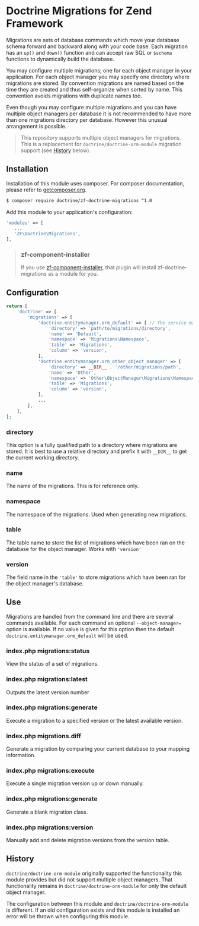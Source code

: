 Doctrine Migrations for Zend Framework
======================================

Migrations are sets of database commands which move your database schema forward and backward along with your
code base.  Each migration has an `up()` and `down()` function and can accept raw SQL or `$schema` functions
to dynamically build the database.

You may configure multiple migrations; one for each object manager in your application.  For each object
manager you may specify one directory where migrations are stored.  By convention migrations are named
based on the time they are created and thus self-organize when sorted by name.  This convention avoids
migrations with duplicate names too.

Even though you may configure multiple migrations and you can have multiple object managers per database
it is not recommended to have more than one migrations directory per database.  However this unusual arrangement
is possible.

> This repository supports multiple object managers for migrations.
> This is a replacement for `doctrine/doctrine-orm-module` migration support (see [History](History) below).


Installation
------------

Installation of this module uses composer. For composer documentation, please refer to
[getcomposer.org](http://getcomposer.org/).

```sh
$ composer require doctrine/zf-doctrine-migrations ^1.0
```

Add this module to your application's configuration:

```php
'modules' => [
   ...
   'ZF\Doctrine\Migrations',
],
```

> ### zf-component-installer
>
> If you use [zf-component-installer](https://github.com/zendframework/zf-component-installer),
> that plugin will install zf-doctrine-migrations as a module for you.


Configuration
-------------

```php
return [
    'doctrine' => [
        'migrations' => [
            'doctrine.entitymanager.orm_default' => [ // The service manager alias for the database
                'directory' => 'path/to/migrations/directory',
                'name' => 'Default',
                'namespace' => 'Migrations\Namespace',
                'table' => 'Migrations',
                'column' => 'version',
            ],
            'doctrine.entitymanager.orm_other_object_manager' => [
                'directory' => __DIR__ . '/other/migrations/path',
                'name' => 'Other',
                'namespace' => 'Other\ObjectManager\Migrations\Namespace',
                'table' => 'Migrations',
                'column' => 'version',
            ],
            ...
        ],
    ],
];
```

### directory
This option is a fully qualified path to a directory where migrations are stored.  It is best to use a relative
directory and prefix it with `__DIR__` to get the current working directory.

### name
The name of the migrations.  This is for reference only.

### namespace
The namespace of the migrations.  Used when generating new migrations.

### table
The table name to store the list of migrations which have been ran on the database for the object manager.
Works with `'version'`

### version
The field name in the `'table'` to store migrations which have been ran for the object manager's database.


Use
---

Migrations are handled from the command line and there are several commands available.  For each command an optional
`--object-manager=` option is available.  If no value is given for this option then the default
`doctrine.entitymanager.orm_default` will be used.


### index.php migrations:status

View the status of a set of migrations.


### index.php migrations:latest

Outputs the latest version number


### index.php migrations:generate

Execute a migration to a specified version or the latest available version.


### index.php migrations.diff

Generate a migration by comparing your current database to your mapping information.


### index.php migrations:execute

Execute a single migration version up or down manually.


### index.php migrations:generate

Generate a blank migration class.


### index.php migrations:version

Manually add and delete migration versions from the version table.


History
-------

`doctrine/doctrine-orm-module` originally supported the functionality this module provides but did not support multiple object managers.  That functionality remains in `doctrine/doctrine-orm-module` for only the default object manager.

The configuration between this module and `doctrine/doctrine-orm-module` is different.  If an old configuration exists and this module is installed an error will be thrown when configuring this module.

